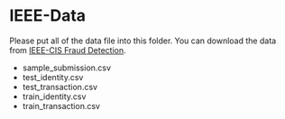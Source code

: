 # IEEE-Data

Please put all of the data file into this folder. You can download the data from [IEEE-CIS Fraud Detection](https://www.kaggle.com/c/ieee-fraud-detection/data).

- sample_submission.csv
- test_identity.csv
- test_transaction.csv
- train_identity.csv
- train_transaction.csv
